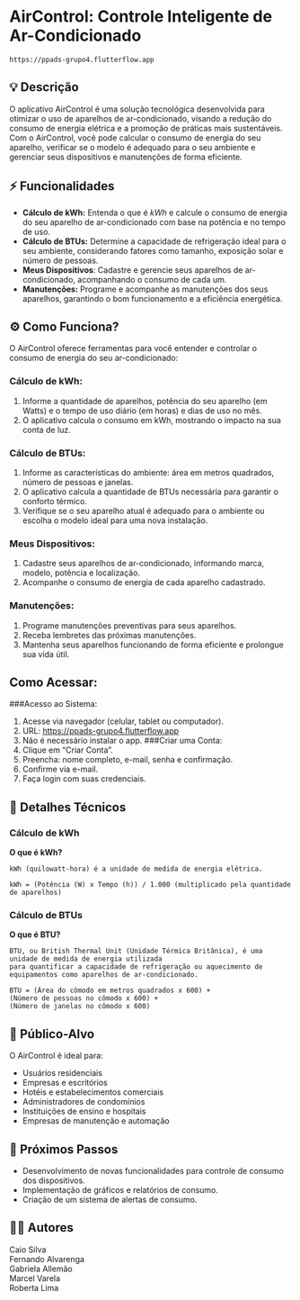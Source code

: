 # AirControl: Controle Inteligente de Ar-Condicionado

    https://ppads-grupo4.flutterflow.app

## 💡 Descrição
O aplicativo AirControl é uma solução tecnológica desenvolvida para otimizar o uso de aparelhos de ar-condicionado, visando a redução do consumo de energia elétrica e a promoção de práticas mais sustentáveis. Com o AirControl, você pode calcular o consumo de energia do seu aparelho, verificar se o modelo é adequado para o seu ambiente e gerenciar seus dispositivos e manutenções de forma eficiente.

## ⚡️ Funcionalidades
   * __Cálculo de kWh:__ Entenda o que é _kWh_ e calcule o consumo de energia do seu aparelho de ar-condicionado com base na potência e no tempo de uso.
   * __Cálculo de BTUs:__ Determine a capacidade de refrigeração ideal para o seu ambiente, considerando fatores como tamanho, exposição solar e número de pessoas.
   * __Meus Dispositivos__: Cadastre e gerencie seus aparelhos de ar-condicionado, acompanhando o consumo de cada um.
   * __Manutenções:__ Programe e acompanhe as manutenções dos seus aparelhos, garantindo o bom funcionamento e a eficiência energética.

## ⚙️ Como Funciona?
O AirControl oferece ferramentas para você entender e controlar o consumo de energia do seu ar-condicionado:
### Cálculo de kWh:
1. Informe a quantidade de aparelhos, potência do seu aparelho (em Watts) e o tempo de uso diário (em horas) e dias de uso no mês.
2. O aplicativo calcula o consumo em kWh, mostrando o impacto na sua conta de luz.
### Cálculo de BTUs:
1. Informe as características do ambiente: área em metros quadrados, número de pessoas e janelas.
2. O aplicativo calcula a quantidade de BTUs necessária para garantir o conforto térmico.
3. Verifique se o seu aparelho atual é adequado para o ambiente ou escolha o modelo ideal para uma nova instalação.
### Meus Dispositivos:
1. Cadastre seus aparelhos de ar-condicionado, informando marca, modelo, potência e localização.
2. Acompanhe o consumo de energia de cada aparelho cadastrado.
### Manutenções:
1. Programe manutenções preventivas para seus aparelhos.
2. Receba lembretes das próximas manutenções.
3. Mantenha seus aparelhos funcionando de forma eficiente e prolongue sua vida útil.
## Como Acessar:
###Acesso ao Sistema:
1. Acesse via navegador (celular, tablet ou computador).
2. URL: https://ppads-grupo4.flutterflow.app
3. Não é necessário instalar o app.
###Criar uma Conta:
1. Clique em “Criar Conta”.
2. Preencha: nome completo, e-mail, senha e confirmação.
3. Confirme via e-mail.
4. Faça login com suas credenciais.




## 🧮 Detalhes Técnicos
### Cálculo de kWh
__O que é kWh?__

    kWh (quilowatt-hora) é a unidade de medida de energia elétrica.
    
    kWh = (Potência (W) x Tempo (h)) / 1.000 (multiplicado pela quantidade de aparelhos)

### Cálculo de BTUs
__O que é BTU?__

    BTU, ou British Thermal Unit (Unidade Térmica Britânica), é uma unidade de medida de energia utilizada
    para quantificar a capacidade de refrigeração ou aquecimento de equipamentos como aparelhos de ar-condicionado.
    
    BTU = (Área do cômodo em metros quadrados x 600) +
    (Número de pessoas no cômodo x 600) +
    (Número de janelas no cômodo x 600)

## 🎯 Público-Alvo
O AirControl é ideal para:
   * Usuários residenciais
   * Empresas e escritórios
   * Hotéis e estabelecimentos comerciais
   * Administradores de condomínios
   * Instituições de ensino e hospitais
   * Empresas de manutenção e automação

## 🚀 Próximos Passos
   * Desenvolvimento de novas funcionalidades para controle de consumo dos dispositivos.
   * Implementação de gráficos e relatórios de consumo.
   * Criação de um sistema de alertas de consumo.

## 🧑‍💻 Autores  
Caio Silva  
Fernando Alvarenga  
Gabriela Allemão  
Marcel Varela  
Roberta Lima  
